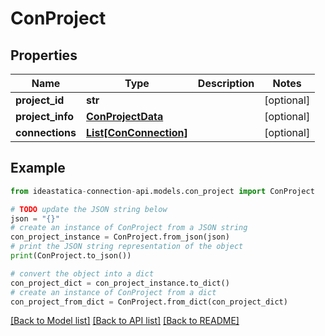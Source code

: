 # ConProject


## Properties

Name | Type | Description | Notes
------------ | ------------- | ------------- | -------------
**project_id** | **str** |  | [optional] 
**project_info** | [**ConProjectData**](ConProjectData.md) |  | [optional] 
**connections** | [**List[ConConnection]**](ConConnection.md) |  | [optional] 

## Example

```python
from ideastatica-connection-api.models.con_project import ConProject

# TODO update the JSON string below
json = "{}"
# create an instance of ConProject from a JSON string
con_project_instance = ConProject.from_json(json)
# print the JSON string representation of the object
print(ConProject.to_json())

# convert the object into a dict
con_project_dict = con_project_instance.to_dict()
# create an instance of ConProject from a dict
con_project_from_dict = ConProject.from_dict(con_project_dict)
```
[[Back to Model list]](../README.md#documentation-for-models) [[Back to API list]](../README.md#documentation-for-api-endpoints) [[Back to README]](../README.md)


